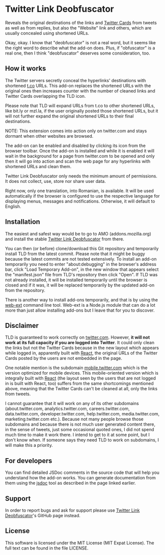 # Twitter Link Deobfuscator

Reveals the original destinations of the links and [Twitter Cards](#disclaimer) from tweets as well as from replies, but also the "Website" link and others, which are usually concealed using shortened URLs.

Okay, okay. I know that "deobfuscator" is not a real word, but it seems like the right word to describe what the add-on does. Plus, if "obfuscator" is a real one, then I think "deobfuscator" deserves some consideration, too.

## How it works
The Twitter servers secretly conceal the hyperlinks' destinations with shortened [t.co](https://t.co "https://t.co") URLs. This add-on replaces the shortened URLs with the original ones then increases counter with the number of cleaned links and Twitter Cards overlapping the TLD icon.

Please note that TLD will expand URLs from t.co to other shortened URLs, like bit.ly or mzl.la, if the user originally posted those shortened URLs, but it will not further expand the original shortened URLs to their final destinations.

NOTE: This extension comes into action only on twitter.com and stays dormant when other websites are browsed.

The add-on can be enabled and disabled by clicking its icon from the browser toolbar. Once the add-on is installed and while it is enabled it will wait in the background for a page from twitter.com to be opened and only then it will go into action and scan the web page for any hyperlinks with shortened URLs and clean them.

Twitter Link Deobfuscator only needs the minimum amount of permissions. It does not collect, use, store nor share user data.

Right now, only one translation, into Romanian, is available. It will be used automatically if the browser is configured to use the respective language for displaying menus, messages and notifications. Otherwise, it will default to English.

## Installation
The easiest and safest way would be to go to AMO (addons.mozilla.org) and install the stable [Twitter Link Deobfuscator](https://addons.mozilla.org/en-US/firefox/addon/twitter-link-deobfuscator/ "Twitter Link Deobfuscator") from there.

You can then (or before) clone/download this Git repository and temporarily install TLD from the latest commit. Please note that it might be buggy because the latest commits are not tested extensively. To install an add-on temporarily you need to enter "about:debugging" in the browser's address bar, click "Load Temporary Add-on", in the new window that appears select the "manifest.json" file from TLD's repository then click "Open". If TLD was not already installed, it will be installed temporarily until the browser is closed and if it was, it will be replaced temporarily by the updated add-on from the repository.

There is another way to install add-ons temporarily, and that is by using the [web-ext](https://developer.mozilla.org/en-US/docs/Mozilla/Add-ons/WebExtensions/Getting_started_with_web-ext "Getting started with web-ext") command line tool. Web-ext is a Node.js module that can do a lot more than just allow installing add-ons but I leave that for you to discover.

## Disclaimer
TLD is guaranteed to work correctly on [twitter.com](https://twitter.com "https://twitter.com"). However, __**it will not work at its full capacity if you are logged into Twitter**__. It could only clean the links but not the Twitter Cards because in the new layout which appears while logged in, apparently built with [React](https://reactjs.org "https://reactjs.org"), the original URLs of the Twitter Cards posted by the users are not embedded in the page.

One notable mention is the subdomain [mobile.twitter.com](https://mobile.twitter.com "https://mobile.twitter.com") which is the version optimized for mobile devices. This mobile-oriented version which is integrally built with [React](https://reactjs.org "https://reactjs.org") (the layout seen by the users that are not logged in is built with React, too) suffers from the same shortcomings mentioned above, meaning that the Twitter Cards can't be cleaned at all, only the links from tweets.

I cannot guarantee that it will work on any of its other subdomains (about.twitter.com, analytics.twitter.com, careers.twitter.com, data.twitter.com, developer.twitter.com, help.twitter.com, media.twitter.com, marketing.twitter.com etc.). Because not many people browse those subdomains and because there is not much user generated content there, in the sense of tweets, just some occasional quoted ones, I did not spend much time to make it work there. I intend to get to it at some point, but I don't know when. If someone says they need TLD to work on subdomains, I will make this a priority.

## For developers
You can find detailed JSDoc comments in the source code that will help you understand how the add-on works. You can generate documentation from them using the [jsdoc](https://github.com/jsdoc/jsdoc/ "JSDoc") tool as described in the page linked earlier.

## Support
In order to report bugs and ask for support please use [Twitter Link Deobfuscator](https://github.com/theAlinP/twitter-link-deobfuscator "Twitter Link Deobfuscator")'s GitHub page instead.

## License
This software is licensed under the MIT License (MIT Expat License). The full text can be found in the file LICENSE.
